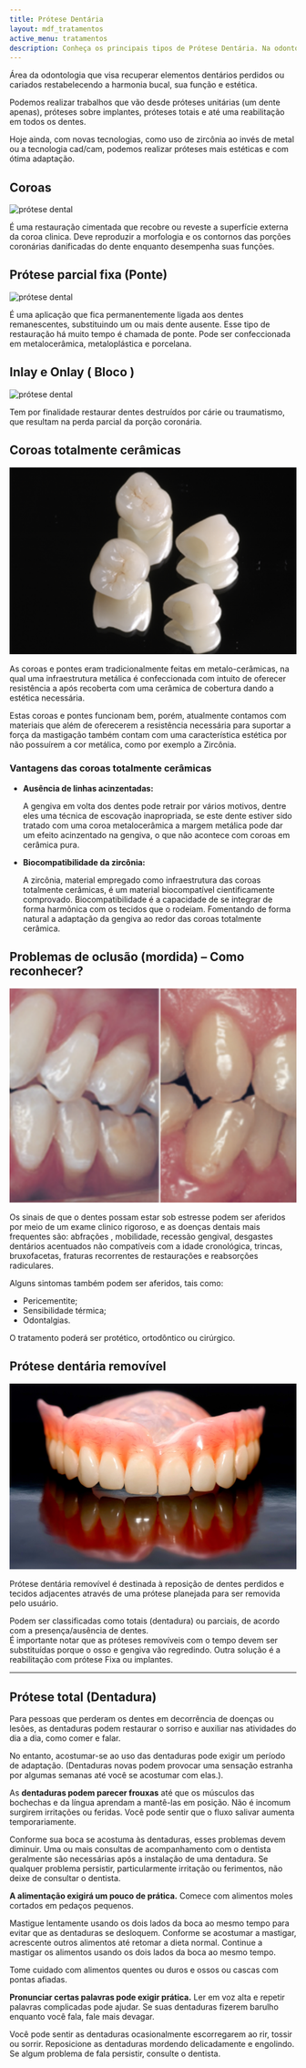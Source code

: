 ```yaml
---
title: Prótese Dentária
layout: mdf_tratamentos
active_menu: tratamentos
description: Conheça os principais tipos de Prótese Dentária. Na odontologia podemos realizar próteses fixas como as coroas e blocos. Também existem as removíveis.
---
```


Área da odontologia que visa recuperar elementos dentários perdidos ou cariados restabelecendo a harmonia bucal, sua função e estética. 

Podemos realizar trabalhos que vão desde próteses unitárias (um dente apenas), próteses sobre implantes, próteses totais e até uma reabilitação em todos os dentes. 

Hoje ainda, com novas tecnologias, como uso de zircônia ao invés de metal ou a tecnologia cad/cam, podemos realizar próteses mais estéticas e com ótima adaptação.

## Coroas

![prótese dental](Captura-de-tela-2013-07-28-às-11.56.23.png)

É uma restauração cimentada que recobre ou reveste a superfície externa da coroa clinica. Deve reproduzir a morfologia e os contornos das porções coronárias danificadas do dente enquanto desempenha suas funções.

## Prótese parcial fixa (Ponte)

![prótese dental](Captura-de-tela-2013-07-28-às-11.57.23.png)

É uma aplicação que fica permanentemente ligada aos dentes remanescentes, substituindo um ou mais dente ausente. Esse tipo de restauração há muito tempo é chamada de ponte. Pode ser confeccionada em metalocerâmica, metaloplástica e porcelana.

## Inlay e Onlay ( Bloco )

![prótese dental](Captura-de-tela-2013-07-28-às-11.57.58.png)

Tem por finalidade restaurar dentes destruídos por cárie ou traumatismo, que resultam na perda parcial da porção coronária.

## Coroas totalmente cerâmicas

![Coroa Ceramica](Coroas-Ceramica.png)

As coroas e pontes eram tradicionalmente feitas em metalo-cerâmicas, na qual uma infraestrutura metálica é confeccionada com intuito de oferecer resistência a após recoberta com uma cerâmica de cobertura dando a estética necessária.

Estas coroas e pontes funcionam bem, porém, atualmente contamos com materiais que além de oferecerem a resistência necessária para suportar a força da mastigação também contam com uma característica estética por não possuírem a cor metálica, como por exemplo a Zircônia.

### Vantagens das coroas totalmente cerâmicas

*   **Ausência de linhas acinzentadas:**  

    A gengiva em volta dos dentes pode retrair por vários motivos, dentre eles uma técnica de escovação inapropriada, se este dente estiver sido tratado com uma coroa metalocerâmica a margem metálica pode dar um efeito acinzentado na gengiva, o que não acontece com coroas em cerâmica pura.

*   **Biocompatibilidade da zircônia:**  

    A zircônia, material empregado como infraestrutura das coroas totalmente cerâmicas, é um material biocompatível cientificamente comprovado. Biocompatibilidade é a capacidade de se integrar de forma harmônica com os tecidos que o rodeiam. Fomentando de forma natural a adaptação da gengiva ao redor das coroas totalmente cerâmica.

## Problemas de oclusão (mordida) – Como reconhecer?

![Má Oclusão](Má-oclusão.png)

Os sinais de que o dentes possam estar sob estresse podem ser aferidos por meio de um exame clinico rigoroso, e as doenças dentais mais frequentes são: abfrações , mobilidade, recessão gengival, desgastes dentários acentuados não compatíveis com a idade cronológica, trincas, bruxofacetas, fraturas recorrentes de restaurações e reabsorções radiculares.

Alguns sintomas também podem ser aferidos, tais como: 
* Pericementite; 
* Sensibilidade térmica; 
* Odontalgias. 

O tratamento poderá ser protético, ortodôntico ou cirúrgico.

## Prótese dentária removível

![Dentadura - Prótese Total](dentadura-vista-frontal.jpg)

Prótese dentária removível é destinada à reposição de dentes perdidos e tecidos adjacentes através de uma prótese planejada para ser removida pelo usuário.

Podem ser classificadas como totais (dentadura) ou parciais, de acordo com a presença/ausência de dentes.  
É importante notar que as próteses removíveis com o tempo devem ser substituídas porque o osso e gengiva vão regredindo. Outra solução é a reabilitação com prótese Fixa ou implantes.

---

## Prótese total (Dentadura)

Para pessoas que perderam os dentes em decorrência de doenças ou lesões, as dentaduras podem restaurar o sorriso e auxiliar nas atividades do dia a dia, como comer e falar. 

No entanto, acostumar-se ao uso das dentaduras pode exigir um período de adaptação. (Dentaduras novas podem provocar uma sensação estranha por algumas semanas até você se acostumar com elas.).

As **dentaduras podem parecer frouxas** até que os músculos das bochechas e da língua aprendam a mantê-las em posição. Não é incomum surgirem irritações ou feridas. Você pode sentir que o fluxo salivar aumenta temporariamente. 

Conforme sua boca se acostuma às dentaduras, esses problemas devem diminuir. Uma ou mais consultas de acompanhamento com o dentista geralmente são necessárias após a instalação de uma dentadura. Se qualquer problema persistir, particularmente irritação ou ferimentos, não deixe de consultar o dentista.

**A alimentação exigirá um pouco de prática.** Comece com alimentos moles cortados em pedaços pequenos. 

Mastigue lentamente usando os dois lados da boca ao mesmo tempo para evitar que as dentaduras se desloquem. Conforme se acostumar a mastigar, acrescente outros alimentos até retomar a dieta normal. Continue a mastigar os alimentos usando os dois lados da boca ao mesmo tempo.

Tome cuidado com alimentos quentes ou duros e ossos ou cascas com pontas afiadas.

**Pronunciar certas palavras pode exigir prática.** Ler em voz alta e repetir palavras complicadas pode ajudar. Se suas dentaduras fizerem barulho enquanto você fala, fale mais devagar. 

Você pode sentir as dentaduras ocasionalmente escorregarem ao rir, tossir ou sorrir. Reposicione as dentaduras mordendo delicadamente e engolindo. Se algum problema de fala persistir, consulte o dentista.
